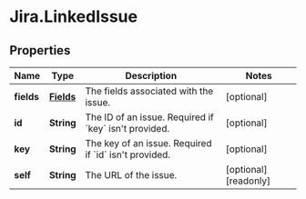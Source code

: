 # Jira.LinkedIssue

## Properties

Name | Type | Description | Notes
------------ | ------------- | ------------- | -------------
**fields** | [**Fields**](Fields.md) | The fields associated with the issue. | [optional] 
**id** | **String** | The ID of an issue. Required if &#x60;key&#x60; isn&#39;t provided. | [optional] 
**key** | **String** | The key of an issue. Required if &#x60;id&#x60; isn&#39;t provided. | [optional] 
**self** | **String** | The URL of the issue. | [optional] [readonly] 


